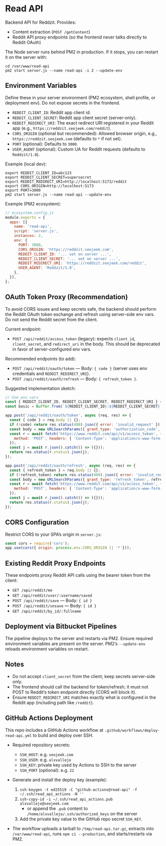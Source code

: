 # Read API

Backend API for Reddzit. Provides:
- Content extraction (`POST /getContent`)
- Reddit API proxy endpoints (so the frontend never talks directly to Reddit OAuth)

The Node server runs behind PM2 in production. If it stops, you can restart it on the server with:

```
cd /var/www/read-api
pm2 start server.js --name read-api -i 2 --update-env
```

## Environment Variables

Define these in your server environment (PM2 ecosystem, shell profile, or deployment env). Do not expose secrets in the frontend.

- `REDDIT_CLIENT_ID`: Reddit app client id.
- `REDDIT_CLIENT_SECRET`: Reddit app client secret (server-only).
- `REDDIT_REDIRECT_URI`: The exact redirect URI registered in your Reddit app (e.g., `https://reddzit.seojeek.com/reddit`).
- `CORS_ORIGIN` (optional but recommended): Allowed browser origin, e.g., `https://reddzit.seojeek.com` (defaults to `*` if not set).
- `PORT` (optional): Defaults to `3000`.
- `USER_AGENT` (optional): Custom UA for Reddit requests (defaults to `Reddzit/1.0`).

Example (local dev):

```
export REDDIT_CLIENT_ID=abc123
export REDDIT_CLIENT_SECRET=supersecret
export REDDIT_REDIRECT_URI=http://localhost:5173/reddit
export CORS_ORIGIN=http://localhost:5173
export PORT=3000
pm2 start server.js --name read-api --update-env
```

Example (PM2 ecosystem):

```js
// ecosystem.config.js
module.exports = {
  apps: [{
    name: 'read-api',
    script: 'server.js',
    instances: 2,
    env: {
      PORT: 3000,
      CORS_ORIGIN: 'https://reddzit.seojeek.com',
      REDDIT_CLIENT_ID: '... set on server ...',
      REDDIT_CLIENT_SECRET: '... set on server ...',
      REDDIT_REDIRECT_URI: 'https://reddzit.seojeek.com/reddit',
      USER_AGENT: 'Reddzit/1.0',
    },
  }],
};
```

## OAuth Token Proxy (Recommendation)

To avoid CORS issues and keep secrets safe, the backend should perform the Reddit OAuth token exchange and refresh using server-side env vars. Do not send the Reddit secret from the client.

Current endpoint:
- `POST /api/reddit/access_token` (legacy): expects `client_id`, `client_secret`, and `redirect_uri` in the body. This should be deprecated in favor of server-configured env vars.

Recommended endpoints (to add):
- `POST /api/reddit/oauth/token` — Body: `{ code }` (server uses env credentials and `REDDIT_REDIRECT_URI`).
- `POST /api/reddit/oauth/refresh` — Body: `{ refresh_token }`.

Suggested implementation sketch:

```js
// Use env vars
const { REDDIT_CLIENT_ID, REDDIT_CLIENT_SECRET, REDDIT_REDIRECT_URI } = process.env;
const basic = Buffer.from(`${REDDIT_CLIENT_ID}:${REDDIT_CLIENT_SECRET}`).toString('base64');

app.post('/api/reddit/oauth/token', async (req, res) => {
  const { code } = req.body || {};
  if (!code) return res.status(400).json({ error: 'invalid_request' });
  const body = new URLSearchParams({ grant_type: 'authorization_code', code, redirect_uri: REDDIT_REDIRECT_URI });
  const r = await fetch('https://www.reddit.com/api/v1/access_token', {
    method: 'POST', headers: { 'Content-Type': 'application/x-www-form-urlencoded', Authorization: `Basic ${basic}` }, body,
  });
  const j = await r.json().catch(() => ({}));
  return res.status(r.status).json(j);
});

app.post('/api/reddit/oauth/refresh', async (req, res) => {
  const { refresh_token } = req.body || {};
  if (!refresh_token) return res.status(400).json({ error: 'invalid_request' });
  const body = new URLSearchParams({ grant_type: 'refresh_token', refresh_token });
  const r = await fetch('https://www.reddit.com/api/v1/access_token', {
    method: 'POST', headers: { 'Content-Type': 'application/x-www-form-urlencoded', Authorization: `Basic ${basic}` }, body,
  });
  const j = await r.json().catch(() => ({}));
  return res.status(r.status).json(j);
});
```

## CORS Configuration

Restrict CORS to your SPA’s origin in `server.js`:

```js
const cors = require('cors');
app.use(cors({ origin: process.env.CORS_ORIGIN || '*'}));
```

## Existing Reddit Proxy Endpoints

These endpoints proxy Reddit API calls using the bearer token from the client:

- `GET /api/reddit/me`
- `GET /api/reddit/user/:username/saved`
- `POST /api/reddit/save` — Body: `{ id }`
- `POST /api/reddit/unsave` — Body: `{ id }`
- `GET /api/reddit/by_id/:fullname`

## Deployment via Bitbucket Pipelines

The pipeline deploys to the server and restarts via PM2. Ensure required environment variables are present on the server. PM2’s `--update-env` reloads environment variables on restart.

## Notes

- Do not accept `client_secret` from the client; keep secrets server-side only.
- The frontend should call the backend for token/refresh; it must not POST to Reddit’s token endpoint directly (CORS will block it).
- Ensure `REDDIT_REDIRECT_URI` matches exactly what is configured in the Reddit app (including path like `/reddit`).

## GitHub Actions Deployment

This repo includes a GitHub Actions workflow at `.github/workflows/deploy-read-api.yml` to build and deploy over SSH.

- Required repository secrets:
  - `SSH_HOST`: e.g. `seojeek.com`
  - `SSH_USER`: e.g. `alxvallejo`
  - `SSH_KEY`: private key used by Actions to SSH to the server
  - `SSH_PORT` (optional): e.g. `22`

- Generate and install the deploy key (example):
  1. `ssh-keygen -t ed25519 -C "github-actions@read-api" -f ~/.ssh/read_api_actions -N ''`
  2. `ssh-copy-id -i ~/.ssh/read_api_actions.pub alxvallejo@seojeek.com`
     - or append the `.pub` content to `/home/alxvallejo/.ssh/authorized_keys` on the server
  3. Add the private key value to the GitHub repo secret `SSH_KEY`.

- The workflow uploads a tarball to `/tmp/read-api.tar.gz`, extracts into `/var/www/read-api`, runs `npm ci --production`, and starts/restarts via PM2.
